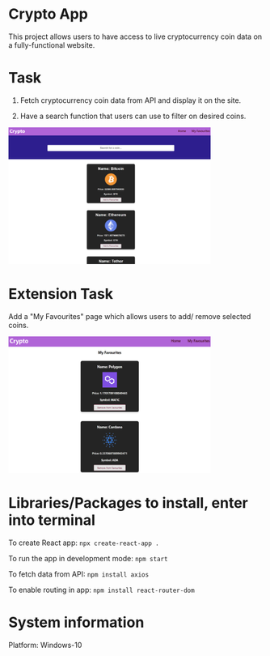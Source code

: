 # Crypto App
This project allows users to have access to live cryptocurrency coin data on a fully-functional website.

# Task
1. Fetch cryptocurrency coin data from API and display it on the site.

2. Have a search function that users can use to filter on desired coins.
<img src="https://raw.githubusercontent.com/yichen101/Cryptoapp/main/Images/HomePage.png" width="400" height="270">

# Extension Task
Add a "My Favourites" page which allows users to add/ remove selected coins.

<img src="https://raw.githubusercontent.com/yichen101/Cryptoapp/main/Images/FavouritesPage.png" width="400" height="270">

# Libraries/Packages to install, enter into terminal
To create React app: `npx create-react-app .`

To run the app in development mode: `npm start` 

To fetch data from API: `npm install axios`

To enable routing in app: `npm install react-router-dom`

# System information
Platform: Windows-10
